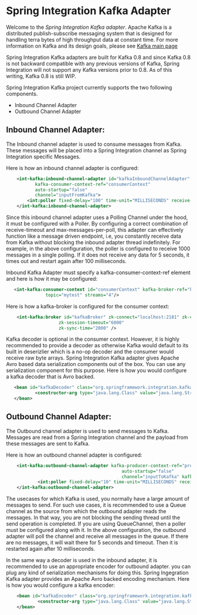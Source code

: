 Spring Integration Kafka Adapter
=================================================


Welcome to the *Spring Integration Kafka adapter*. Apache Kafka is a distributed publish-subscribe messaging system that is designed for handling terra bytes of high throughput
data at constant time. For more information on Kafka and its design goals, please see [Kafka main page](http://kafka.apache.org/)

Spring Integration Kafka adapters are built for Kafka 0.8 and since Kafka 0.8 is not backward compatible with any previous versions of Kafka, Spring Integration will not
support any Kafka versions prior to 0.8. As of this writing, Kafka 0.8 is still WIP.

Spring Integration Kafka project currently supports the two following components.

* Inbound Channel Adapter
* Outbound Channel Adapter

Inbound Channel Adapter:
--------------------------------------------

The Inbound channel adapter is used to consume messages from Kafka. These messages will be placed into a Spring Integration channel as Spring Integration specific Messages.

Here is how an inbound channel adapter is configured:

```xml
	<int-kafka:inbound-channel-adapter id="kafkaInboundChannelAdapter"
           kafka-consumer-context-ref="consumerContext"
           auto-startup="false"
           channel="inputFromKafka">
        <int:poller fixed-delay="100" time-unit="MILLISECONDS" receive-timeout="5000" max-messages-per-poll="1000"/>
    </int-kafka:inbound-channel-adapter>
```

Since this inbound channel adapter uses a Polling Channel under the hood, it must be configured with a Poller. By configuring
a correct combination of receive-timeout and max-messages-per-poll, this adapter can effectively function like a message driven endpoint, i.e, you constantly
receive data from Kafka without blocking the inbound adapter thread indefinitely. For example, in the above configuration,
the poller is configured to receive 1000 messages in a single polling. If it does not receive any data for 5 seconds,
it times out and restart again after 100 milliseconds.

Inbound Kafka Adapter must specify a kafka-consumer-context-ref element and here is how it may be configured:

```xml
   <int-kafka:consumer-context id="consumerContext" kafka-broker-ref="kafkaBroker" kafka-decoder="kafkaDecoder"
               topic="mytest" streams="4"/>
```

Here is how a kafka-broker is configured for the consumer context:

```xml
    <int-kafka:broker id="kafkaBroker" zk-connect="localhost:2181" zk-connection-timeout="6000"
                    zk-session-timeout="6000"
                    zk-sync-time="2000" />
```

Kafka decoder is optional in the consumer context. However, it is highly recommended to provide a decoder as otherwise Kafka would default to its built in
deserizlier which is a no-op decoder and the consumer would receive raw byte arrays. Spring Integration Kafka adapter gives Apache Avro based data serialization components
out of the box. You can use any serialization component for this purpose. Here is how you would configure a kafka decoder that is Avro backed.

```xml
   <bean id="kafkaDecoder" class="org.springframework.integration.kafka.serializer.avro.AvroBackedKafkaDecoder">
           <constructor-arg type="java.lang.Class" value="java.lang.String" />
   </bean>
```

Outbound Channel Adapter:
--------------------------------------------

The Outbound channel adapter is used to send messages to Kafka. Messages are read from a Spring Integration channel and the payload from these messages are sent to Kafka.

Here is how an outbound channel adapter is configured:

```xml
	<int-kafka:outbound-channel-adapter kafka-producer-context-ref="producerContext"
                                            auto-startup="false"
                                            channel="inputToKafka" kafka-encoder="kafkaEncoder" topic="mytest">
            <int:poller fixed-delay="10" time-unit="MILLISECONDS" receive-timeout="5000"/>
    </int-kafka:outbound-channel-adapter>
```

The usecases for which Kafka is used, you normally have a large amount of messages to send. For such use cases, it is recommended to use
a Queue channel as the source from which the outbound adapter reads the messages. In that way, you are not blocking the sending thread
until the send operation is completed. If you are using QueueChannel, then a poller must be configured along with it.
In the above configuration, the outbound adapter will poll the channel and receive all messages in the queue. If there are no messages,
it will wait there for 5 seconds and timeout. Then it is restarted again after 10 milliseconds.

In the same way a decoder is used in the inbound adapter, it is recommended to use an appropriate encoder for outbound adapter.
you can plug any kind of serialization mechanisms for doing this. Spring Ingegration Kafka adapter provides an Apache Avro backed
encoding mechanism. Here is how you would configure a kafka encoder:

```xml
    <bean id="kafkaEncoder" class="org.springframework.integration.kafka.serializer.avro.AvroBackedKafkaEncoder">
            <constructor-arg type="java.lang.Class" value="java.lang.String" />
    </bean>
```


